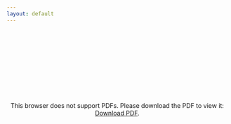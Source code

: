 ```yaml
---
layout: default
---
```


<div align="center">
  <object data="{{ site.baseurl }}{% link /cv/assets/cv.pdf %}" type="application/pdf" width="800px" height="700px">
    <embed src="{{ site.baseurl }}{% link /cv/assets/cv.pdf %}">
      <p>This browser does not support PDFs. Please download the PDF to view it: <a href="{{ site.baseurl }}{% link /cv/assets/cv.pdf %}">Download PDF</a>.</p>
    </embed>
  </object>
</div>

